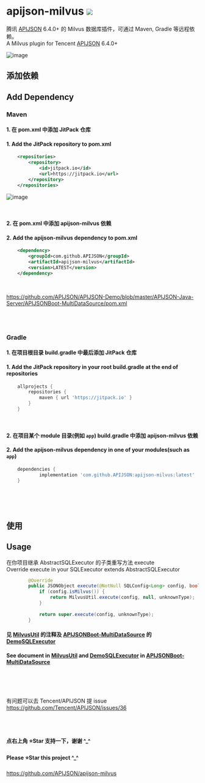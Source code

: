 # apijson-milvus  [![](https://jitpack.io/v/APIJSON/apijson-milvus.svg)](https://jitpack.io/#APIJSON/apijson-milvus)
腾讯 [APIJSON](https://github.com/Tencent/APIJSON) 6.4.0+ 的 Milvus 数据库插件，可通过 Maven, Gradle 等远程依赖。<br />
A Milvus plugin for Tencent [APIJSON](https://github.com/Tencent/APIJSON) 6.4.0+

![image](https://github-production-user-asset-6210df.s3.amazonaws.com/5738175/294214558-1a438f32-b33b-4140-b128-3afc0e97877f.png)

## 添加依赖
## Add Dependency

### Maven
#### 1. 在 pom.xml 中添加 JitPack 仓库
#### 1. Add the JitPack repository to pom.xml
```xml
	<repositories>
		<repository>
		    <id>jitpack.io</id>
		    <url>https://jitpack.io</url>
		</repository>
	</repositories>
```

![image](https://user-images.githubusercontent.com/5738175/167261814-d75d8fff-0e64-4534-a840-60ef628a8873.png)

<br />

#### 2. 在 pom.xml 中添加 apijson-milvus 依赖
#### 2. Add the apijson-milvus dependency to pom.xml
```xml
	<dependency>
	    <groupId>com.github.APIJSON</groupId>
	    <artifactId>apijson-milvus</artifactId>
	    <version>LATEST</version>
	</dependency>
```

<br />

https://github.com/APIJSON/APIJSON-Demo/blob/master/APIJSON-Java-Server/APIJSONBoot-MultiDataSource/pom.xml

<br />
<br />

### Gradle
#### 1. 在项目根目录 build.gradle 中最后添加 JitPack 仓库
#### 1. Add the JitPack repository in your root build.gradle at the end of repositories
```gradle
	allprojects {
		repositories {
			maven { url 'https://jitpack.io' }
		}
	}
```
<br />

#### 2. 在项目某个 module 目录(例如 `app`) build.gradle 中添加 apijson-milvus 依赖
#### 2. Add the apijson-milvus dependency in one of your modules(such as `app`)
```gradle
	dependencies {
	        implementation 'com.github.APIJSON:apijson-milvus:latest'
	}
```

<br />
<br />
<br />

## 使用
## Usage

在你项目继承 AbstractSQLExecutor 的子类重写方法 execute <br/>
Override execute in your SQLExecutor extends AbstractSQLExecutor
```java
        @Override
        public JSONObject execute(@NotNull SQLConfig<Long> config, boolean unknownType) throws Exception {
            if (config.isMilvus()) {
                return MilvusUtil.execute(config, null, unknownType);
            }
   
            return super.execute(config, unknownType);
        }
```

#### 见 [MilvusUtil](/src/main/java/apijson/milvus/MilvusUtil.java) 的注释及 [APIJSONBoot-MultiDataSource](https://github.com/APIJSON/APIJSON-Demo/blob/master/APIJSON-Java-Server/APIJSONBoot-MultiDataSource) 的 [DemoSQLExecutor](https://github.com/APIJSON/APIJSON-Demo/blob/master/APIJSON-Java-Server/APIJSONBoot-MultiDataSource/src/main/java/apijson/demo/DemoSQLExecutor.java) <br />

#### See document in [MilvusUtil](/src/main/java/apijson/milvus/MilvusUtil.java) and [DemoSQLExecutor](https://github.com/APIJSON/APIJSON-Demo/blob/master/APIJSON-Java-Server/APIJSONBoot-MultiDataSource/src/main/java/apijson/demo/DemoSQLExecutor.java) in [APIJSONBoot-MultiDataSource](https://github.com/APIJSON/APIJSON-Demo/blob/master/APIJSON-Java-Server/APIJSONBoot-MultiDataSource)

<br />
<br />
<br />

有问题可以去 Tencent/APIJSON 提 issue <br />
https://github.com/Tencent/APIJSON/issues/36

<br /><br />

#### 点右上角 ⭐Star 支持一下，谢谢 ^_^
#### Please ⭐Star this project ^_^
https://github.com/APIJSON/apijson-milvus
